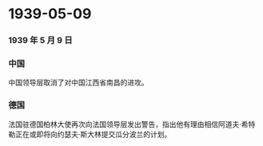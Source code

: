 # 1939-05-09

### 1939 年 5 月 9 日

### 中国

中国领导层取消了对中国江西省南昌的进攻。

### 德国

法国驻德国柏林大使再次向法国领导层发出警告，指出他有理由相信阿道夫·希特勒正在或即将向约瑟夫·斯大林提交瓜分波兰的计划。